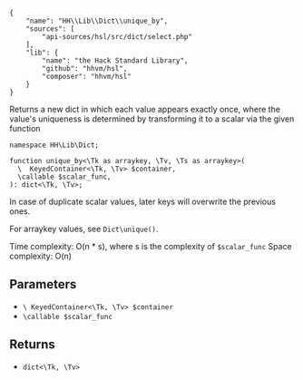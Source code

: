 ``` yamlmeta
{
    "name": "HH\\Lib\\Dict\\unique_by",
    "sources": [
        "api-sources/hsl/src/dict/select.php"
    ],
    "lib": {
        "name": "the Hack Standard Library",
        "github": "hhvm/hsl",
        "composer": "hhvm/hsl"
    }
}
```




Returns a new dict in which each value appears exactly once, where the
value's uniqueness is determined by transforming it to a scalar via the
given function




``` Hack
namespace HH\Lib\Dict;

function unique_by<\Tk as arraykey, \Tv, \Ts as arraykey>(
  \  KeyedContainer<\Tk, \Tv> $container,
  \callable $scalar_func,
): dict<\Tk, \Tv>;
```




In case of duplicate scalar values, later keys will overwrite
the previous ones.




For arraykey values, see ` Dict\unique() `.




Time complexity: O(n * s), where s is the complexity of ` $scalar_func `
Space complexity: O(n)




## Parameters




+ ` \ KeyedContainer<\Tk, \Tv> $container `
+ ` \callable $scalar_func `




## Returns




* ` dict<\Tk, \Tv> `
<!-- HHAPIDOC -->
